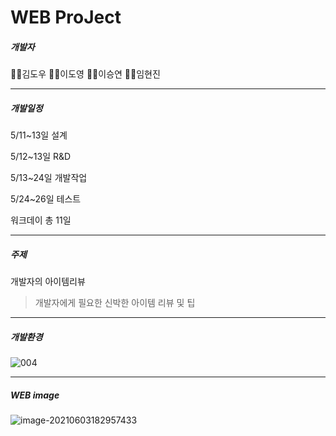# WEB ProJect



##### 개발자

🙋‍♂️김도우 🙋‍♂️이도영 🙋‍♀️이승연 🙋‍♀️임현진

----

##### 개발일정

5/11~13일 설계

5/12~13일 R&D

5/13~24일 개발작업

5/24~26일 테스트 

워크데이 총 11일

------------------------------------------

##### 주제

개발자의 아이템리뷰

> 개발자에게 필요한 신박한 아이템 리뷰 및 팁

--------

##### 개발환경

![004](C:\Users\RayAri\Desktop\img\004.png)

------------

##### WEB image

![image-20210603182957433](C:\Users\RayAri\AppData\Roaming\Typora\typora-user-images\image-20210603182957433.png)

